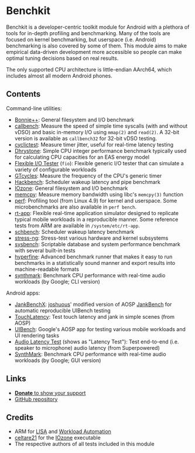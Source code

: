 # Benchkit

Benchkit is a developer-centric toolkit module for Android with a plethora of tools for in-depth profiling and benchmarking. Many of the tools are focused on kernel benchmarking, but userspace (i.e. Android) benchmarking is also covered by some of them. This module aims to make empirical data-driven development more accessible so people can make optimal tuning decisions based on real results.

The only supported CPU architecture is little-endian AArch64, which includes almost all modern Android phones.

## Contents

Command-line utilities:

- [Bonnie++](https://doc.coker.com.au/projects/bonnie/):
  General filesystem and I/O benchmark
- [callbench](https://github.com/kdrag0n/callbench):
  Measure the speed of simple time syscalls (with and without vDSO) and basic in-memory I/O using `mmap(2)` and `read(2)`. A 32-bit version is available as `callbench32` for 32-bit vDSO testing.
- [cyclictest](https://git.kernel.org/pub/scm/utils/rt-tests/rt-tests.git/tree/src/cyclictest/cyclictest.c?h=stable/devel/v1.0.1):
  Measure timer jitter, useful for real-time latency testing
- [Dhrystone](https://github.com/ARM-software/workload-automation/blob/e387e3d9b79e936b50e5985c369aad1654cc9c06/wa/workloads/dhrystone/src/dhrystone.c):
  Simple CPU integer performance benchmark typically used for calculating CPU capacities for an EAS energy model
- [Flexible I/O Tester](https://github.com/axboe/fio/tree/4e8c82b4e9804c52bf2c78327cc5bfca9d8aedfc) (`fio`):
  Flexible generic I/O tester that can simulate a variety of configurable workloads
- [GTcycles](https://github.com/kdrag0n/gtcycles):
  Measure the frequency of the CPU's generic timer
- [Hackbench](https://git.kernel.org/pub/scm/utils/rt-tests/rt-tests.git/tree/src/hackbench/hackbench.c?h=stable/devel/v1.0.1&id=34caa080e0472cf480f2e90538aaf300f9ae487b):
  Scheduler wakeup latency and pipe benchmark
- [IOzone](http://www.iozone.org/):
  General filesystem and I/O benchmark
- [memcpy](https://github.com/ARM-software/workload-automation/blob/e387e3d9b79e936b50e5985c369aad1654cc9c06/wa/workloads/memcpy/src/memcopy.c):
  Measure memory bandwidth using libc's `memcpy(3)` function
- [perf](https://github.com/kdrag0n/proton_bluecross/tree/a9c87582ba82f2ec3889a975bd5e827d846676cd/tools/perf):
  Profiling tool (from Linux 4.9) for kernel and userspace. Some microbenchmarks are also available in `perf bench`.
- [rt-app](https://github.com/scheduler-tools/rt-app):
  Flexible real-time application simulator designed to replicate typical mobile workloads in a reproducible manner. Some reference tests from ARM are available in `/system/etc/rt-app`.
- [schbench](https://github.com/kdrag0n/schbench/blob/8d075b39d6a4cbb362b24912eddcdd362bf09649/schbench.c):
  Scheduler wakeup latency benchmark
- [stress-ng](https://kernel.ubuntu.com/git/cking/stress-ng.git/):
  Stress-test various hardware and kernel subsystems
- [sysbench](https://github.com/akopytov/sysbench):
  Scriptable database and system performance benchmark with several built-in tests
- [hyperfine](https://github.com/sharkdp/hyperfine):
  Advanced benchmark runner that makes it easy to run benchmarks in a
  statistically sound manner and export results into machine-readable formats
- [synthmark](https://github.com/google/synthmark):
  Benchmark CPU performance with real-time audio workloads (by Google; CLI version)

Android apps:

- [JankBenchX](https://github.com/joshuous/JankBenchX):
  [joshuous](https://github.com/joshuous/)' modified version of AOSP [JankBench](https://android.googlesource.com/platform/frameworks/base/+/refs/tags/android-9.0.0_r47/tests/JankBench/) for automatic reproducible UIBench testing
- [TouchLatency](https://android.googlesource.com/platform/frameworks/base/+/refs/tags/android-9.0.0_r47/tests/TouchLatency/):
  Test touch latency and jank in simple scenes (from AOSP)
- [UIBench](https://android.googlesource.com/platform/frameworks/base/+/refs/tags/android-9.0.0_r47/tests/UiBench/):
  Google's AOSP app for testing various mobile workloads and UI rendering tasks
- [Audio Latency Test](https://superpowered.com/latency) (shows as "Latency Test"):
  Test end-to-end (i.e. speaker to microphone) audio latency (from Superpowered)
- [SynthMark](https://github.com/google/synthmark):
  Benchmark CPU performance with real-time audio workloads (by Google; GUI version)

## Links

- [**Donate** to show your support](https://paypal.me/dragon5232)
- [GitHub repository](https://github.com/kdrag0n/benchkit)

## Credits

- ARM for [LISA](https://github.com/ARM-software/lisa) and [Workload Automation](https://github.com/ARM-software/workload-automation)
- [celtare21](https://github.com/celtare21) for the [IOzone](http://www.iozone.org/) executable
- The respective authors of all tests included in this module
